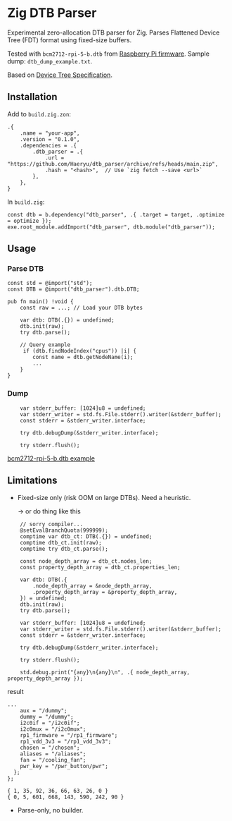 # Zig DTB Parser

Experimental zero-allocation DTB parser for Zig. Parses Flattened Device Tree (FDT) format using fixed-size buffers.

Tested with `bcm2712-rpi-5-b.dtb` from [Raspberry Pi firmware](https://github.com/raspberrypi/firmware). Sample dump: `dtb_dump_example.txt`.

Based on [Device Tree Specification](https://devicetree-specification.readthedocs.io/en/stable/flattened-format.html).

## Installation
Add to `build.zig.zon`:
```zig
.{
    .name = "your-app",
    .version = "0.1.0",
    .dependencies = .{
        .dtb_parser = .{
            .url = "https://github.com/Haeryu/dtb_parser/archive/refs/heads/main.zip",
            .hash = "<hash>",  // Use `zig fetch --save <url>`
        },
    },
}
```

In `build.zig`:
```zig
const dtb = b.dependency("dtb_parser", .{ .target = target, .optimize = optimize });
exe.root_module.addImport("dtb_parser", dtb.module("dtb_parser"));
```

## Usage
### Parse DTB
```zig
const std = @import("std");
const DTB = @import("dtb_parser").dtb.DTB;

pub fn main() !void {
    const raw = ...; // Load your DTB bytes

    var dtb: DTB(.{}) = undefined;
    dtb.init(raw);
    try dtb.parse();

    // Query example
     if (dtb.findNodeIndex("cpus")) |i| {
        const name = dtb.getNodeName(i);
        ...
    } 
}
```

### Dump
```zig
    var stderr_buffer: [1024]u8 = undefined;
    var stderr_writer = std.fs.File.stderr().writer(&stderr_buffer);
    const stderr = &stderr_writer.interface;

    try dtb.debugDump(&stderr_writer.interface);

    try stderr.flush();
```

[bcm2712-rpi-5-b.dtb example](https://github.com/Haeryu/dtb_parser/blob/5755a7b57160ccc1fb70449c401a5de847dd3ba8/dtb_dump_example.txt)

## Limitations
- Fixed-size only (risk OOM on large DTBs). Need a heuristic.

     -> or do thing like this
``` zig
    // sorry compiler...
    @setEvalBranchQuota(999999);
    comptime var dtb_ct: DTB(.{}) = undefined;
    comptime dtb_ct.init(raw);
    comptime try dtb_ct.parse();

    const node_depth_array = dtb_ct.nodes_len;
    const property_depth_array = dtb_ct.properties_len;

    var dtb: DTB(.{
        .node_depth_array = &node_depth_array,
        .property_depth_array = &property_depth_array,
    }) = undefined;
    dtb.init(raw);
    try dtb.parse();

    var stderr_buffer: [1024]u8 = undefined;
    var stderr_writer = std.fs.File.stderr().writer(&stderr_buffer);
    const stderr = &stderr_writer.interface;

    try dtb.debugDump(&stderr_writer.interface);

    try stderr.flush();

    std.debug.print("{any}\n{any}\n", .{ node_depth_array, property_depth_array });
```
  result
```
...
    aux = "/dummy";
    dummy = "/dummy";
    i2c0if = "/i2c0if";
    i2c0mux = "/i2c0mux";
    rp1_firmware = "/rp1_firmware";
    rp1_vdd_3v3 = "/rp1_vdd_3v3";
    chosen = "/chosen";
    aliases = "/aliases";
    fan = "/cooling_fan";
    pwr_key = "/pwr_button/pwr";
  };
};

{ 1, 35, 92, 36, 66, 63, 26, 0 }
{ 0, 5, 601, 668, 143, 590, 242, 90 }
```

- Parse-only, no builder.